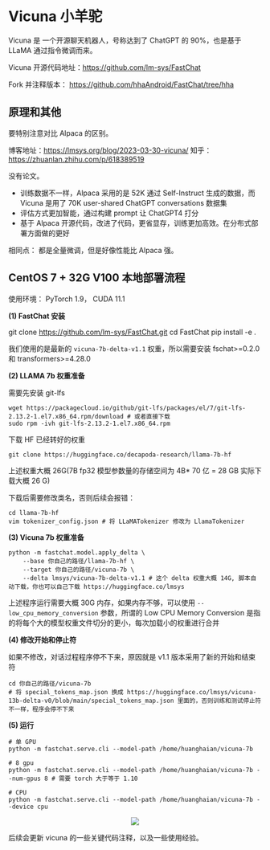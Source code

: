 # Vicuna 小羊驼
Vicuna 是 一个开源聊天机器人，号称达到了 ChatGPT 的 90%，也是基于 LLaMA 通过指令微调而来。

Vicuna 开源代码地址：https://github.com/lm-sys/FastChat

Fork 并注释版本： https://github.com/hhaAndroid/FastChat/tree/hha

## 原理和其他

要特别注意对比 Alpaca 的区别。

博客地址：https://lmsys.org/blog/2023-03-30-vicuna/
知乎： https://zhuanlan.zhihu.com/p/618389519

没有论文。

- 训练数据不一样，Alpaca 采用的是 52K 通过 Self-Instruct 生成的数据，而 Vicuna 是用了  70K user-shared ChatGPT conversations 数据集
- 评估方式更加智能，通过构建 prompt 让 ChatGPT4 打分
- 基于 Alpaca 开源代码，改进了代码，更省显存，训练更加高效。在分布式部署方面做的更好

相同点： 都是全量微调，但是好像性能比 Alpaca 强。



## CentOS 7 + 32G V100 本地部署流程
使用环境： PyTorch 1.9， CUDA 11.1

**(1) FastChat 安装**

git clone https://github.com/lm-sys/FastChat.git
cd FastChat
pip install -e .

我们使用的是最新的 `vicuna-7b-delta-v1.1` 权重，所以需要安装 fschat>=0.2.0 和 transformers>=4.28.0

**(2) LLAMA 7b 权重准备**

需要先安装 git-lfs
```shell
wget https://packagecloud.io/github/git-lfs/packages/el/7/git-lfs-2.13.2-1.el7.x86_64.rpm/download # 或者直接下载
sudo rpm -ivh git-lfs-2.13.2-1.el7.x86_64.rpm
```

下载 HF 已经转好的权重

```shell
git clone https://huggingface.co/decapoda-research/llama-7b-hf
```
上述权重大概 26G(7B fp32 模型参数量的存储空间为 4B* 70 亿 = 28 GB 实际下载大概 26 G)

下载后需要修改类名，否则后续会报错：

```shell
cd llama-7b-hf
vim tokenizer_config.json # 将 LLaMATokenizer 修改为 LlamaTokenizer
```

**(3) Vicuna 7b 权重准备**

```shell
python -m fastchat.model.apply_delta \
    --base 你自己的路径/llama-7b-hf \
    --target 你自己的路径/vicuna-7b \
    --delta lmsys/vicuna-7b-delta-v1.1 # 这个 delta 权重大概 14G, 脚本自动下载，你也可以自己下载 https://huggingface.co/lmsys
```
上述程序运行需要大概 30G 内存，如果内存不够，可以使用 `--low_cpu_memory_conversion` 参数，所谓的 Low CPU Memory Conversion 是指的将每个大的模型权重文件切分的更小，每次加载小的权重进行合并

**(4) 修改开始和停止符**

如果不修改，对话过程程序停不下来，原因就是 v1.1 版本采用了新的开始和结束符

```shell
cd 你自己的路径/vicuna-7b
# 将 special_tokens_map.json 换成 https://huggingface.co/lmsys/vicuna-13b-delta-v0/blob/main/special_tokens_map.json 里面的，否则训练和测试停止符不一样，程序会停不下来
```

**(5) 运行**

```shell
# 单 GPU
python -m fastchat.serve.cli --model-path /home/huanghaian/vicuna-7b

# 8 gpu
python -m fastchat.serve.cli --model-path /home/huanghaian/vicuna-7b --num-gpus 8 # 需要 torch 大于等于 1.10

# CPU
python -m fastchat.serve.cli --model-path /home/huanghaian/vicuna-7b --device cpu
```

<div align=center>
<img src="https://user-images.githubusercontent.com/17425982/233524677-cf89dee8-3ee8-47f9-9dc5-667aac27ee51.png"/>
</div>

后续会更新 vicuna 的一些关键代码注释，以及一些使用经验。